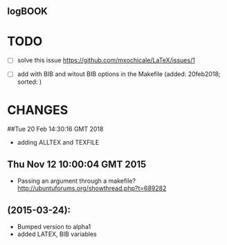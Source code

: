 logBOOK
---

# TODO

- [ ] solve this issue https://github.com/mxochicale/LaTeX/issues/1
- [ ] add with BIB and witout BIB options in the Makefile (added: 20feb2018; sorted: )



# CHANGES

##Tue 20 Feb 14:30:16 GMT 2018
* adding ALLTEX and TEXFILE

## Thu Nov 12 10:00:04 GMT 2015
* Passing an argument through a makefile? 
 http://ubuntuforums.org/showthread.php?t=689282

## (2015-03-24):
* Bumped version to alpha1
* added LATEX, BIB variables




